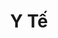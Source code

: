 ---
layout: "category-page"
title: "Y Tế"
description: "Tải miễn phí file đồ hoạ vector Y Tế png jpg pdf ai crd..."
permalink: "/category/y-te/"
image: "/assets/images/affiliates.jpg"
color: "#121826"
---
